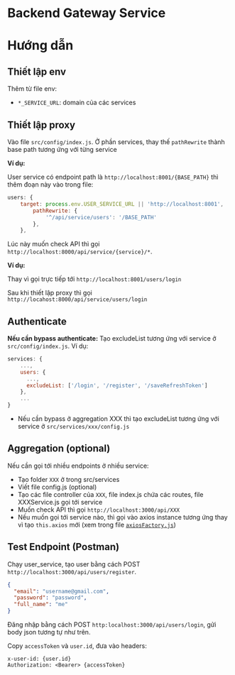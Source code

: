 # Backend Gateway Service

# Hướng dẫn

## Thiết lập env

Thêm từ file env:

- `*_SERVICE_URL`: domain của các services

## Thiết lập proxy

Vào file `src/config/index.js`.
Ở phần services, thay thế `pathRewrite` thành base path tương ứng với từng service

**Ví dụ:**

User service có endpoint path là `http://localhost:8001/{BASE_PATH}` thì thêm đoạn này vào trong file:

```js
users: {
    target: process.env.USER_SERVICE_URL || 'http://localhost:8001',
        pathRewrite: {
            '^/api/service/users': '/BASE_PATH'
        },
    },
```

Lúc này muốn check API thì gọi `http://localhost:8000/api/service/{service}/*`.

**Ví dụ:**

Thay vì gọi trực tiếp tới `http://localhost:8001/users/login`

Sau khi thiết lập proxy thì gọi `http://locahost:8000/api/service/users/login`

## Authenticate

**Nếu cần bypass authenticate:**
Tạo excludeList tương ứng với service ở `src/config/index.js`. Ví dụ:

```js
services: {
    ...,
    users: {
      ...,
      excludeList: ['/login', '/register', '/saveRefreshToken']
    },
    ...
}
```

- Nếu cần bypass ở aggregation XXX thì tạo excludeList tương ứng với service ở `src/services/xxx/config.js`

## Aggregation (optional)

Nếu cần gọi tới nhiều endpoints ở nhiều service:

- Tạo folder `XXX` ở trong src/services
- Viết file config.js (optional)
- Tạo các file controller của `XXX`, file index.js chứa các routes, file XXXService.js gọi tới service
- Muốn check API thì gọi `http://localhost:3000/api/XXX`
- Nếu muốn gọi tới service nào, thì gọi vào axios instance tương ứng thay vì tạo `this.axios` mới (xem trong file [`axiosFactory.js`](./src/utils/axiosFactory.js))

## Test Endpoint (Postman)

Chạy user_service, tạo user bằng cách POST `http://localhost:3000/api/users/register`.

```json
{
  "email": "username@gmail.com",
  "password": "password",
  "full_name": "me"
}
```

Đăng nhập bằng cách POST `http:localhost:3000/api/users/login`, gửi body json tương tự như trên.

Copy `accessToken` và `user.id`, đưa vào headers:

```
x-user-id: {user.id}
Authorization: <Bearer> {accessToken}
```
